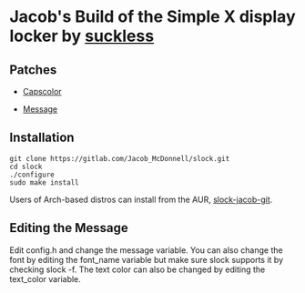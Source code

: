 # Jacob's Build of the Simple X display locker by [suckless](https://tools.suckless.org/slock/)

## Patches

- [Capscolor](https://tools.suckless.org/slock/patches/capscolor/)

- [Message](https://tools.suckless.org/slock/patches/message/)

## Installation

```shell
git clone https://gitlab.com/Jacob_McDonnell/slock.git
cd slock
./configure
sudo make install
```

Users of Arch-based distros can install from the AUR, [slock-jacob-git](https://aur.archlinux.org/packages/slock-jacob-git/).

## Editing the Message

Edit config.h and change the message variable. You can also change the font by editing the font_name variable but make sure slock supports it by checking slock -f. The text color can also be changed by editing the text_color variable.
